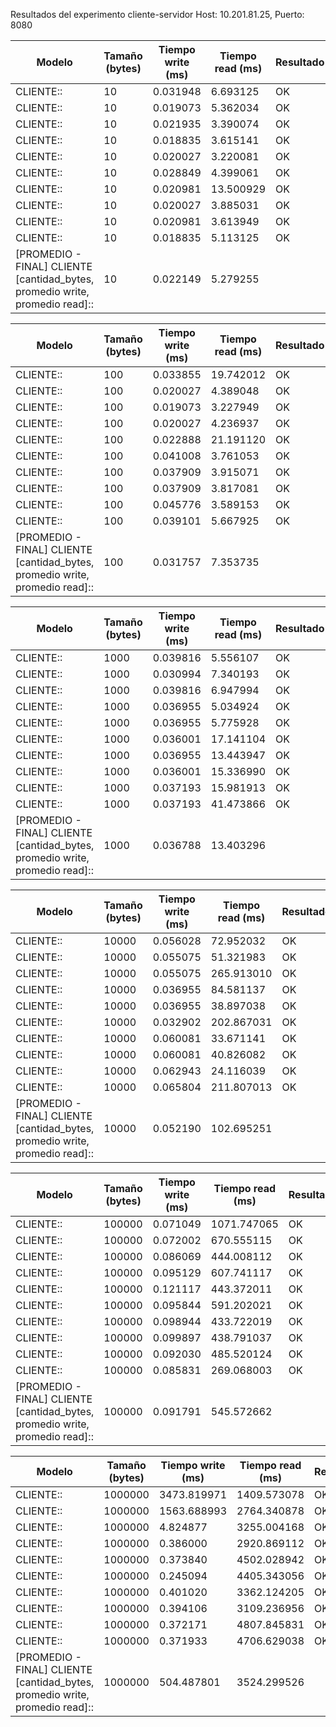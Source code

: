 Resultados del experimento cliente-servidor
Host: 10.201.81.25, Puerto: 8080

| Modelo | Tamaño (bytes) | Tiempo write (ms) | Tiempo read (ms) | Resultado |
| ------ | -------------- | ----------------- | ---------------- | --------- |
| CLIENTE:: | 10 | 0.031948 | 6.693125 | OK |
| CLIENTE:: | 10 | 0.019073 | 5.362034 | OK |
| CLIENTE:: | 10 | 0.021935 | 3.390074 | OK |
| CLIENTE:: | 10 | 0.018835 | 3.615141 | OK |
| CLIENTE:: | 10 | 0.020027 | 3.220081 | OK |
| CLIENTE:: | 10 | 0.028849 | 4.399061 | OK |
| CLIENTE:: | 10 | 0.020981 | 13.500929 | OK |
| CLIENTE:: | 10 | 0.020027 | 3.885031 | OK |
| CLIENTE:: | 10 | 0.020981 | 3.613949 | OK |
| CLIENTE:: | 10 | 0.018835 | 5.113125 | OK |
| [PROMEDIO - FINAL] CLIENTE [cantidad_bytes, promedio write, promedio read]:: | 10 | 0.022149 | 5.279255 |

| Modelo | Tamaño (bytes) | Tiempo write (ms) | Tiempo read (ms) | Resultado |
| ------ | -------------- | ----------------- | ---------------- | --------- |
| CLIENTE:: | 100 | 0.033855 | 19.742012 | OK |
| CLIENTE:: | 100 | 0.020027 | 4.389048 | OK |
| CLIENTE:: | 100 | 0.019073 | 3.227949 | OK |
| CLIENTE:: | 100 | 0.020027 | 4.236937 | OK |
| CLIENTE:: | 100 | 0.022888 | 21.191120 | OK |
| CLIENTE:: | 100 | 0.041008 | 3.761053 | OK |
| CLIENTE:: | 100 | 0.037909 | 3.915071 | OK |
| CLIENTE:: | 100 | 0.037909 | 3.817081 | OK |
| CLIENTE:: | 100 | 0.045776 | 3.589153 | OK |
| CLIENTE:: | 100 | 0.039101 | 5.667925 | OK |
| [PROMEDIO - FINAL] CLIENTE [cantidad_bytes, promedio write, promedio read]:: | 100 | 0.031757 | 7.353735 |

| Modelo | Tamaño (bytes) | Tiempo write (ms) | Tiempo read (ms) | Resultado |
| ------ | -------------- | ----------------- | ---------------- | --------- |
| CLIENTE:: | 1000 | 0.039816 | 5.556107 | OK |
| CLIENTE:: | 1000 | 0.030994 | 7.340193 | OK |
| CLIENTE:: | 1000 | 0.039816 | 6.947994 | OK |
| CLIENTE:: | 1000 | 0.036955 | 5.034924 | OK |
| CLIENTE:: | 1000 | 0.036955 | 5.775928 | OK |
| CLIENTE:: | 1000 | 0.036001 | 17.141104 | OK |
| CLIENTE:: | 1000 | 0.036955 | 13.443947 | OK |
| CLIENTE:: | 1000 | 0.036001 | 15.336990 | OK |
| CLIENTE:: | 1000 | 0.037193 | 15.981913 | OK |
| CLIENTE:: | 1000 | 0.037193 | 41.473866 | OK |
| [PROMEDIO - FINAL] CLIENTE [cantidad_bytes, promedio write, promedio read]:: | 1000 | 0.036788 | 13.403296 |

| Modelo | Tamaño (bytes) | Tiempo write (ms) | Tiempo read (ms) | Resultado |
| ------ | -------------- | ----------------- | ---------------- | --------- |
| CLIENTE:: | 10000 | 0.056028 | 72.952032 | OK |
| CLIENTE:: | 10000 | 0.055075 | 51.321983 | OK |
| CLIENTE:: | 10000 | 0.055075 | 265.913010 | OK |
| CLIENTE:: | 10000 | 0.036955 | 84.581137 | OK |
| CLIENTE:: | 10000 | 0.036955 | 38.897038 | OK |
| CLIENTE:: | 10000 | 0.032902 | 202.867031 | OK |
| CLIENTE:: | 10000 | 0.060081 | 33.671141 | OK |
| CLIENTE:: | 10000 | 0.060081 | 40.826082 | OK |
| CLIENTE:: | 10000 | 0.062943 | 24.116039 | OK |
| CLIENTE:: | 10000 | 0.065804 | 211.807013 | OK |
| [PROMEDIO - FINAL] CLIENTE [cantidad_bytes, promedio write, promedio read]:: | 10000 | 0.052190 | 102.695251 |

| Modelo | Tamaño (bytes) | Tiempo write (ms) | Tiempo read (ms) | Resultado |
| ------ | -------------- | ----------------- | ---------------- | --------- |
| CLIENTE:: | 100000 | 0.071049 | 1071.747065 | OK |
| CLIENTE:: | 100000 | 0.072002 | 670.555115 | OK |
| CLIENTE:: | 100000 | 0.086069 | 444.008112 | OK |
| CLIENTE:: | 100000 | 0.095129 | 607.741117 | OK |
| CLIENTE:: | 100000 | 0.121117 | 443.372011 | OK |
| CLIENTE:: | 100000 | 0.095844 | 591.202021 | OK |
| CLIENTE:: | 100000 | 0.098944 | 433.722019 | OK |
| CLIENTE:: | 100000 | 0.099897 | 438.791037 | OK |
| CLIENTE:: | 100000 | 0.092030 | 485.520124 | OK |
| CLIENTE:: | 100000 | 0.085831 | 269.068003 | OK |
| [PROMEDIO - FINAL] CLIENTE [cantidad_bytes, promedio write, promedio read]:: | 100000 | 0.091791 | 545.572662 |

| Modelo | Tamaño (bytes) | Tiempo write (ms) | Tiempo read (ms) | Resultado |
| ------ | -------------- | ----------------- | ---------------- | --------- |
| CLIENTE:: | 1000000 | 3473.819971 | 1409.573078 | OK |
| CLIENTE:: | 1000000 | 1563.688993 | 2764.340878 | OK |
| CLIENTE:: | 1000000 | 4.824877 | 3255.004168 | OK |
| CLIENTE:: | 1000000 | 0.386000 | 2920.869112 | OK |
| CLIENTE:: | 1000000 | 0.373840 | 4502.028942 | OK |
| CLIENTE:: | 1000000 | 0.245094 | 4405.343056 | OK |
| CLIENTE:: | 1000000 | 0.401020 | 3362.124205 | OK |
| CLIENTE:: | 1000000 | 0.394106 | 3109.236956 | OK |
| CLIENTE:: | 1000000 | 0.372171 | 4807.845831 | OK |
| CLIENTE:: | 1000000 | 0.371933 | 4706.629038 | OK |
| [PROMEDIO - FINAL] CLIENTE [cantidad_bytes, promedio write, promedio read]:: | 1000000 | 504.487801 | 3524.299526 |

